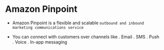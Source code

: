 # Amazon Pinpoint

- Amazon Pinpoint is a flexible and scalable `outbound and inbound marketing communications service`

- You can connect with customers over channels like
  . Email
  . SMS
  . Push
  . Voice
  . In-app messaging
